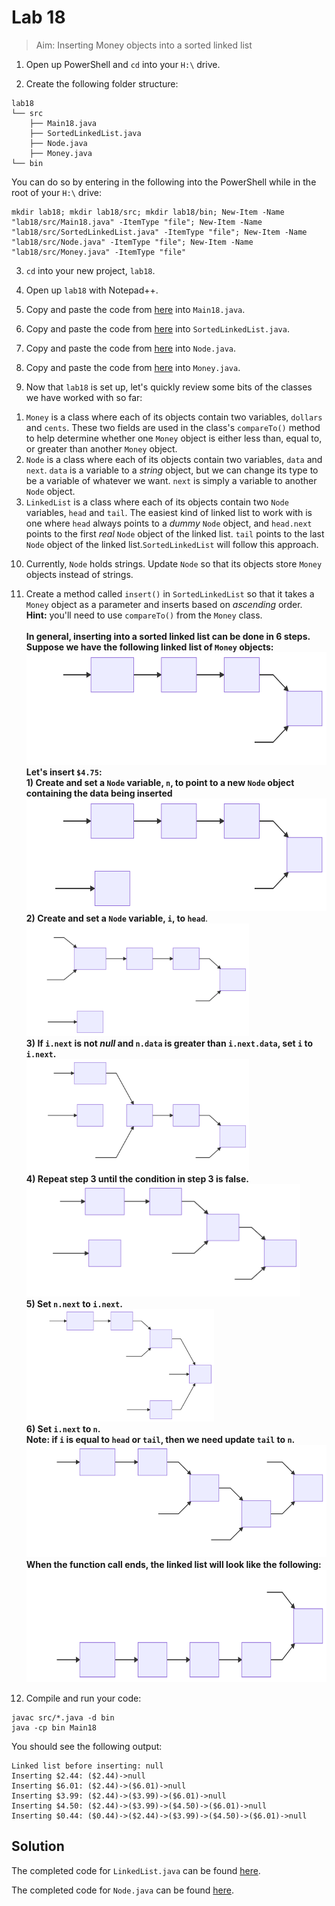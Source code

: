 # Lab 18

> Aim: Inserting Money objects into a sorted linked list

1. Open up PowerShell and `cd` into your `H:\` drive.

2. Create the following folder structure:
```
lab18
└── src
    ├── Main18.java
    ├── SortedLinkedList.java
    ├── Node.java
    ├── Money.java
└── bin
```
You can do so by entering in the following into the PowerShell while in the root of your `H:\` drive:
```
mkdir lab18; mkdir lab18/src; mkdir lab18/bin; New-Item -Name "lab18/src/Main18.java" -ItemType "file"; New-Item -Name "lab18/src/SortedLinkedList.java" -ItemType "file"; New-Item -Name "lab18/src/Node.java" -ItemType "file"; New-Item -Name "lab18/src/Money.java" -ItemType "file"
```

3. `cd` into your new project, `lab18`.

4. Open up `lab18` with Notepad++.

5. Copy and paste the code from <a href="/Misc/TODO/Main18.java" target="_blank">here</a> into `Main18.java`.

6. Copy and paste the code from <a href="/Misc/TODO/SortedLinkedList.java" target="_blank">here</a> into `SortedLinkedList.java`.

7. Copy and paste the code from <a href="/Misc/Other/Node.java" target="_blank">here</a> into `Node.java`.

8. Copy and paste the code from <a href="/Misc/Other/Money.java" target="_blank">here</a> into `Money.java`.

9. Now that `lab18` is set up, let's quickly review some bits of the classes we have worked with so far:<br>
1) `Money` is a class where each of its objects contain two variables, `dollars` and `cents`. These two fields are used in the class's `compareTo()` method to help determine whether one `Money` object is either less than, equal to, or greater than another `Money` object.<br>
2) `Node` is a class where each of its objects contain two variables, `data` and `next`. `data` is a variable to a *string* object, but we can change its type to be a variable of whatever we want. `next` is simply a variable to another `Node` object.<br>
3) `LinkedList` is a class where each of its objects contain two `Node` variables, `head` and `tail`. The easiest kind of linked list to work with is one where `head` always points to a *dummy* `Node` object, and `head.next` points to the first *real* `Node` object of the linked list. `tail` points to the last `Node` object of the linked list.`SortedLinkedList` will follow this approach.<br>

10. Currently, `Node` holds strings. Update `Node` so that its objects store `Money` objects instead of strings.

11. Create a method called `insert()` in `SortedLinkedList` so that it takes a `Money` object as a parameter and inserts based on *ascending* order.<br>**Hint:** you'll need to use `compareTo()` from the `Money` class.<br><br>
**In general, inserting into a sorted linked list can be done in 6 steps. Suppose we have the following linked list of `Money` objects:**<br>
<img src="svg/insert0.svg" alt="My Awesome SVG" style="height:180px"><br>
**Let's insert `$4.75`:**<br>
**1) Create and set a `Node` variable, `n`, to point to a new `Node` object containing the data being inserted**<br>
<img src="svg/insert1.svg" alt="My Awesome SVG" style="height:180px"><br>
**2) Create and set a `Node` variable, `i`, to `head`**.<br>
<img src="svg/insert2.svg" alt="My Awesome SVG" style="height:180px"><br>
**3) If `i.next` is not *null* and `n.data` is greater than `i.next.data`, set `i` to `i.next`.**<br>
<img src="svg/insert3.svg" alt="My Awesome SVG" style="height:180px"><br>
**4) Repeat step 3 until the condition in step 3 is false.**<br>
<img src="svg/insert4-0.svg" alt="My Awesome SVG" style="height:180px"><br>
**5) Set `n.next` to `i.next`.**<br>
<img src="svg/insert5.svg" alt="My Awesome SVG" style="height:180px"><br>
**6) Set `i.next` to `n`.**<br>
**Note: if `i` is equal to `head` or `tail`, then we need update `tail` to `n`.**<br> 
<img src="svg/insert6.svg" alt="My Awesome SVG" style="height:180px"><br>
**When the function call ends, the linked list will look like the following:**<br>
<img src="svg/insert-final.svg" alt="My Awesome SVG" style="height:180px"><br>

12. Compile and run your code:
```
javac src/*.java -d bin
java -cp bin Main18
```
You should see the following output:
```
Linked list before inserting: null
Inserting $2.44: ($2.44)->null
Inserting $6.01: ($2.44)->($6.01)->null
Inserting $3.99: ($2.44)->($3.99)->($6.01)->null
Inserting $4.50: ($2.44)->($3.99)->($4.50)->($6.01)->null
Inserting $0.44: ($0.44)->($2.44)->($3.99)->($4.50)->($6.01)->null
```

## Solution
The completed code for `LinkedList.java` can be found <a href="/Misc/Solutions/Lab18/SortedLinkedList.java" target="_blank">here</a>.

The completed code for `Node.java` can be found <a href="/Misc/Solutions/Lab18/Node.java" target="_blank">here</a>.